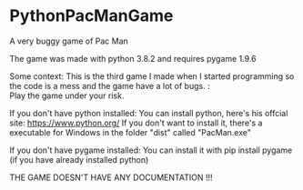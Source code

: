 # PythonPacManGame
A very buggy game of Pac Man

The game was made with python 3.8.2 and requires pygame 1.9.6

Some context:
  This is the third game I made when I started programming so the code is a mess and the game have a lot of bugs. :\
  Play the game under your risk.

If you don't have python installed:
  You can install python, here's his offcial site: https://www.python.org/
  If you don't want to install it, there's a executable for Windows in the folder "dist" called "PacMan.exe"

If you don't have pygame installed:
  You can install it with pip install pygame (if you have already installed python)
    
THE GAME DOESN'T HAVE ANY DOCUMENTATION !!!
